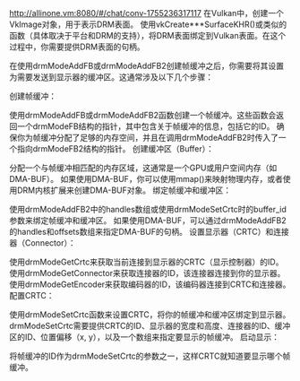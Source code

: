 http://allinone.vm:8080/#/chat/conv-1755236317117
在Vulkan中，创建一个VkImage对象，用于表示DRM表面。
使用vkCreate***SurfaceKHR()或类似的函数（具体取决于平台和DRM的支持），将DRM表面绑定到Vulkan表面。在这个过程中，你需要提供DRM表面的句柄。

在使用drmModeAddFB或drmModeAddFB2创建帧缓冲之后，你需要将其设置为需要发送到显示器的缓冲区。这通常涉及以下几个步骤：

创建帧缓冲：

使用drmModeAddFB或drmModeAddFB2函数创建一个帧缓冲。这些函数会返回一个drmModeFB结构的指针，其中包含关于帧缓冲的信息，包括它的ID。
确保你为帧缓冲分配了足够的内存空间，并且在调用drmModeAddFB2时传入了一个指向drmModeFB2结构的指针。
创建缓冲区（Buffer）：

分配一个与帧缓冲相匹配的内存区域，这通常是一个GPU或用户空间内存（如DMA-BUF）。
如果使用DMA-BUF，你可以使用mmap()来映射物理内存，或者使用DRM内核扩展来创建DMA-BUF对象。
绑定帧缓冲和缓冲区：

使用drmModeAddFB2中的handles数组或使用drmModeSetCrtc时的buffer_id参数来绑定帧缓冲和缓冲区。
如果使用DMA-BUF，可以通过drmModeAddFB2的handles和offsets数组来指定DMA-BUF的句柄。
设置显示器（CRTC）和连接器（Connector）：

使用drmModeGetCrtc来获取当前连接到显示器的CRTC（显示控制器）的ID。
使用drmModeGetConnector来获取连接器的ID，该连接器连接到你的显示器。
使用drmModeGetEncoder来获取编码器的ID，该编码器连接到CRTC和连接器。
配置CRTC：

使用drmModeSetCrtc函数来设置CRTC，将你的帧缓冲和缓冲区绑定到显示器。
drmModeSetCrtc需要提供CRTC的ID、显示器的宽度和高度、连接器的ID、缓冲区的ID、位置偏移（x, y），以及一个数组来指定要显示的帧缓冲。
启动显示：

将帧缓冲的ID作为drmModeSetCrtc的参数之一，这样CRTC就知道要显示哪个帧缓冲。
